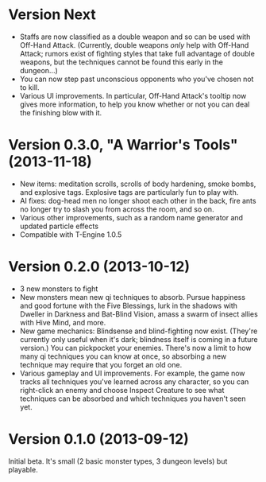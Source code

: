 Version Next
============

 * Staffs are now classified as a double weapon and so can be used with Off-Hand Attack.  (Currently, double weapons _only_ help with Off-Hand Attack; rumors exist of fighting styles that take full advantage of double weapons, but the techniques cannot be found this early in the dungeon...)
 * You can now step past unconscious opponents who you've chosen not to kill.
 * Various UI improvements.  In particular, Off-Hand Attack's tooltip now gives more information, to help you know whether or not you can deal the finishing blow with it.

Version 0.3.0, "A Warrior's Tools" (2013-11-18)
===============================================

 * New items: meditation scrolls, scrolls of body hardening, smoke bombs, and explosive tags. Explosive tags are particularly fun to play with.
 * AI fixes: dog-head men no longer shoot each other in the back, fire ants no longer try to slash you from across the room, and so on.
 * Various other improvements, such as a random name generator and updated particle effects
 * Compatible with T-Engine 1.0.5

Version 0.2.0 (2013-10-12)
==========================

 * 3 new monsters to fight
 * New monsters mean new qi techniques to absorb. Pursue happiness and good fortune with the Five Blessings, lurk in the shadows with Dweller in Darkness and Bat-Blind Vision, amass a swarm of insect allies with Hive Mind, and more.
 * New game mechanics: Blindsense and blind-fighting now exist. (They're currently only useful when it's dark; blindness itself is coming in a future version.) You can pickpocket your enemies. There's now a limit to how many qi techniques you can know at once, so absorbing a new technique may require that you forget an old one.
 * Various gameplay and UI improvements. For example, the game now tracks all techniques you've learned across any character, so you can right-click an enemy and choose Inspect Creature to see what techniques can be absorbed and which techniques you haven't seen yet.

Version 0.1.0 (2013-09-12)
==========================

Initial beta. It's small (2 basic monster types, 3 dungeon levels) but playable.

